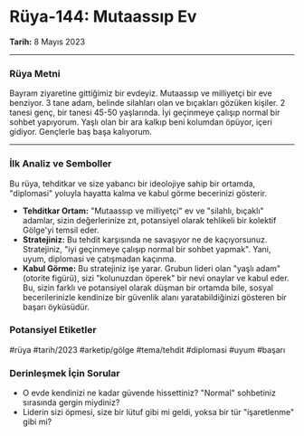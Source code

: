 # Rüya-144: Mutaassıp Ev
**Tarih:** 8 Mayıs 2023

---
### Rüya Metni

Bayram ziyaretine gittiğimiz bir evdeyiz. Mutaassıp ve milliyetçi bir eve benziyor. 3 tane adam, belinde silahları olan ve bıçakları gözüken kişiler. 2 tanesi genç, bir tanesi 45-50 yaşlarında. İyi geçinmeye çalışıp normal bir sohbet yapıyorum. Yaşlı olan bir ara kalkıp beni kolumdan öpüyor, içeri gidiyor. Gençlerle baş başa kalıyorum.

---
### İlk Analiz ve Semboller

Bu rüya, tehditkar ve size yabancı bir ideolojiye sahip bir ortamda, "diplomasi" yoluyla hayatta kalma ve kabul görme becerinizi gösterir.

* **Tehditkar Ortam:** "Mutaassıp ve milliyetçi" ev ve "silahlı, bıçaklı" adamlar, sizin değerlerinize zıt, potansiyel olarak tehlikeli bir kolektif Gölge'yi temsil eder.
* **Stratejiniz:** Bu tehdit karşısında ne savaşıyor ne de kaçıyorsunuz. Stratejiniz, "iyi geçinmeye çalışıp normal bir sohbet yapmak". Yani, uyum, diplomasi ve çatışmadan kaçınma.
* **Kabul Görme:** Bu stratejiniz işe yarar. Grubun lideri olan "yaşlı adam" (otorite figürü), sizi "kolunuzdan öperek" bir nevi onaylar ve kabul eder. Bu, sizin farklı ve potansiyel olarak düşman bir ortamda bile, sosyal becerilerinizle kendinize bir güvenlik alanı yaratabildiğinizi gösteren bir başarı öyküsüdür.

### Potansiyel Etiketler
#rüya #tarih/2023 #arketip/gölge #tema/tehdit #diplomasi #uyum #başarı

### Derinleşmek İçin Sorular
* O evde kendinizi ne kadar güvende hissettiniz? "Normal" sohbetiniz sırasında gergin miydiniz?
* Liderin sizi öpmesi, size bir lütuf gibi mi geldi, yoksa bir tür "işaretlenme" gibi mi?
